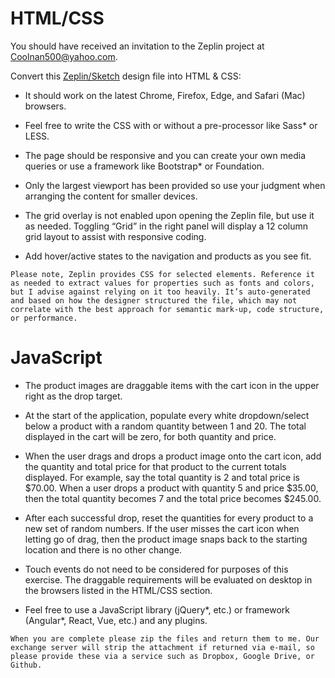 # HTML/CSS
You should have received an invitation to the Zeplin project at Coolnan500@yahoo.com.

Convert this [Zeplin/Sketch](https://zpl.io/VqyAg8N) design file into HTML & CSS:

*  It should work on the latest Chrome, Firefox, Edge, and Safari (Mac) browsers.

*  Feel free to write the CSS with or without a pre-processor like Sass* or LESS.

*  The page should be responsive and you can create your own media queries or use a framework like Bootstrap* or Foundation.

*  Only the largest viewport has been provided so use your judgment when arranging the content for smaller devices.

*  The grid overlay is not enabled upon opening the Zeplin file, but use it as needed. Toggling “Grid” in the right panel will display a 12 column grid layout to assist with responsive coding.

*  Add hover/active states to the navigation and products as you see fit.

`Please note, Zeplin provides CSS for selected elements. Reference it as needed to extract values for properties such as fonts and colors, but I advise against relying on it too heavily. It’s auto-generated and based on how the designer structured the file, which may not correlate with the best approach for semantic mark-up, code structure, or performance.`

# JavaScript
*  The product images are draggable items with the cart icon in the upper right as the drop target.

*  At the start of the application, populate every white dropdown/select below a product with a random quantity between 1 and 20. The total displayed in the cart will be zero, for both quantity and price.

*  When the user drags and drops a product image onto the cart icon, add the quantity and total price for that product to the current totals displayed. For example, say the total quantity is 2 and total price is $70.00. When a user drops a product with quantity 5 and price $35.00, then the total quantity becomes 7 and the total price becomes $245.00.

*  After each successful drop, reset the quantities for every product to a new set of random numbers. If the user misses the cart icon when letting go of drag, then the product image snaps back to the starting location and there is no other change.

*  Touch events do not need to be considered for purposes of this exercise. The draggable requirements will be evaluated on desktop in the browsers listed in the HTML/CSS section.

*  Feel free to use a JavaScript library (jQuery*, etc.) or framework (Angular*, React, Vue, etc.) and any plugins.

`When you are complete please zip the files and return them to me. Our exchange server will strip the attachment if returned via e-mail, so please provide these via a service such as Dropbox, Google Drive, or Github.`